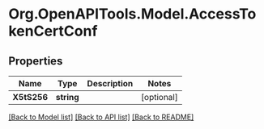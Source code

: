 # Org.OpenAPITools.Model.AccessTokenCertConf

## Properties

Name | Type | Description | Notes
------------ | ------------- | ------------- | -------------
**X5tS256** | **string** |  | [optional] 

[[Back to Model list]](../README.md#documentation-for-models) [[Back to API list]](../README.md#documentation-for-api-endpoints) [[Back to README]](../README.md)

